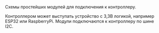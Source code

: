 Схемы простейших модулей для подключения к контроллеру.

Контроллером может выступать устройство с 3,3В логикой, например ESP32 или RaspberryPi. Модули подключаются к контроллеру по шине I2C.
